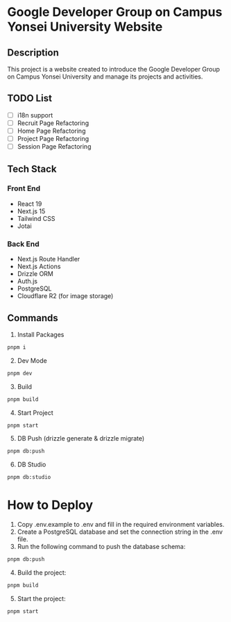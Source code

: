 # Google Developer Group on Campus Yonsei University Website

## Description

This project is a website created to introduce the Google Developer Group on Campus Yonsei University and manage its projects and activities.

## TODO List
- [ ] i18n support
- [ ] Recruit Page Refactoring
- [ ] Home Page Refactoring
- [ ] Project Page Refactoring
- [ ] Session Page Refactoring

## Tech Stack

### Front End

- React 19
- Next.js 15
- Tailwind CSS
- Jotai

### Back End

- Next.js Route Handler
- Next.js Actions
- Drizzle ORM
- Auth.js
- PostgreSQL
- Cloudflare R2 (for image storage)

## Commands

1. Install Packages

```bash
pnpm i
```

2. Dev Mode

```bash
pnpm dev
```

3. Build

```bash
pnpm build
```

4. Start Project

```bash
pnpm start
```

5. DB Push (drizzle generate & drizzle migrate)

```bash
pnpm db:push
```

6. DB Studio

```bash
pnpm db:studio
```

# How to Deploy

1. Copy .env.example to .env and fill in the required environment variables.
2. Create a PostgreSQL database and set the connection string in the .env file.
3. Run the following command to push the database schema:

```bash
pnpm db:push
```

4. Build the project:

```bash
pnpm build
```

5. Start the project:

```bash
pnpm start
```
